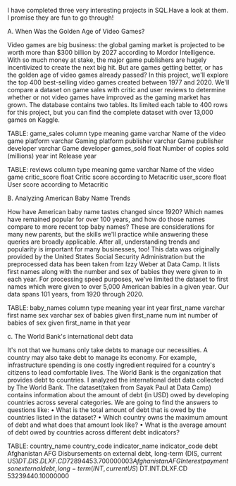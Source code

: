 I have completed three very interesting projects in SQL.Have a look at them.
I promise they are fun to go through! 

A.	When Was the Golden Age of Video Games?

Video games are big business: the global gaming market is projected to be worth more than $300 billion by 2027 according to Mordor Intelligence. With so much money at stake, the major game publishers are hugely incentivized to create the next big hit. But are games getting better, or has the golden age of video games already passed?
In this project, we'll explore the top 400 best-selling video games created between 1977 and 2020. We'll compare a dataset on game sales with critic and user reviews to determine whether or not video games have improved as the gaming market has grown.
The database contains two tables. Its limited each table to 400 rows for this project, but you can find the complete dataset with over 13,000 games on Kaggle.

TABLE: game_sales
column	type	meaning
game	varchar	Name of the video game
platform	varchar	Gaming platform
publisher	varchar	Game publisher
developer	varchar	Game developer
games_sold	float	Number of copies sold (millions)
year	int	Release year

TABLE: reviews
column	type	meaning
game	varchar	Name of the video game
critic_score	float	Critic score according to Metacritic
user_score	float	User score according to Metacritic




B. 	Analyzing American Baby Name Trends
                                                            
How have American baby name tastes changed since 1920? Which names have remained popular for over 100 years, and how do those names compare to more recent top baby names? These are considerations for many new parents, but the skills we'll practice while answering these queries are broadly applicable. After all, understanding trends and popularity is important for many businesses, too!
This data was originally provided by the United States Social Security Administration but the preprocessed data has been taken from Izzy Weber at Data Camp. It lists first names along with the number and sex of babies they were given to in each year. For processing speed purposes, we've limited the dataset to first names which were given to over 5,000 American babies in a given year. Our data spans 101 years, from 1920 through 2020.

TABLE: baby_names
column	type	meaning
year	int	year
first_name	varchar	first name
sex	varchar	sex of babies given first_name
num	int	number of babies of sex given first_name in that year


c. The World Bank's international debt data

It's not that we humans only take debts to manage our necessities. A country may also take debt to manage its economy. For example, infrastructure spending is one costly ingredient required for a country's citizens to lead comfortable lives. The World Bank is the organization that provides debt to countries.
I analyzed the  international debt data collected by The World Bank. The dataset(taken from Sayak Paul at Data Camp) contains information about the amount of debt (in USD) owed by developing countries across several categories. We are going to find the answers to questions like:
•	What is the total amount of debt that is owed by the countries listed in the dataset?
•	Which country owns the maximum amount of debt and what does that amount look like?
•	What is the average amount of debt owed by countries across different debt indicators?

TABLE:
country_name	country_code	indicator_name	indicator_code	debt
Afghanistan	AFG	Disbursements on external debt, long-term (DIS, current US$)	DT.DIS.DLXF.CD	72894453.700000003
Afghanistan	AFG	Interest payments on external debt, long-term (INT, current US$)	DT.INT.DLXF.CD	53239440.10000000






